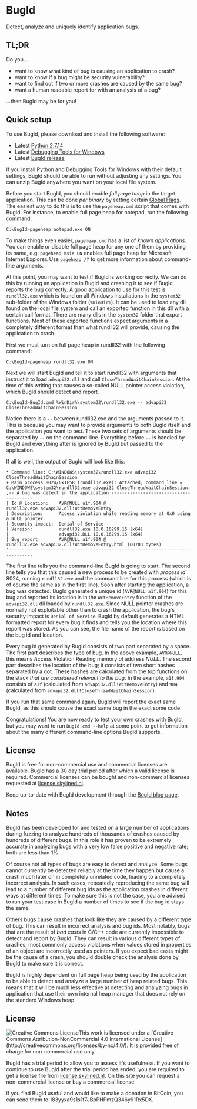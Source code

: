 BugId
=====

Detect, analyze and uniquely identify application bugs.

TL;DR
-----
Do you...
* want to know what kind of bug is causing an application to crash?
* want to know if a bug might be security vulnerability?
* want to find out if two or more crashes are caused by the same bug?
* want a human readable report for with an analysis of a bug?

...then BugId may be for you!

Quick setup
-----------
To use BugId, please download and install the following software:
* Latest [Python 2.7.14](https://www.python.org/downloads/release/python-2715/)
* Latest [Debugging Tools for Windows](https://docs.microsoft.com/en-us/windows-hardware/drivers/debugger/)
* Latest [BugId release](https://github.com/SkyLined/BugId/releases)

If you install Python and Debugging Tools for Windows with their default
settings, BugId should be able to run without adjusting any settings. You can
unzip BugId anywhere you want on your local file system.

Before you start BugId, you should enable *full page heap* in the target application.
This can be done *per binary* by setting certain [Global Flags](https://docs.microsoft.com/en-us/windows-hardware/drivers/debugger/global-flag-reference). The easiest way to do this is to use the
`pageheap.cmd` script that comes with BugId. For instance, to enable full page heap
for notepad, run the following command:

```
C:\BugId>pageheap notepad.exe ON
```
To make things even easier, `pageheap.cmd` has a list of *known applications*. You
can enable or disable full page heap for any one of them by providing its name, e.g.
`pageheap msie ON` enables full page heap for Microsoft Internet Explorer. Use
`pageheap /?` to get more information about command-line arguments.

At this point, you may want to test if BugId is working correctly. We can do this by
running an application in BugId and crashing it to see if BugId reports the bug
correctly. A good application to use for this test is `rundll32.exe` which is found
on all Windows installations in the `system32` sub-folder of the Windows folder
(`%WinDir%`). It can be used to load any dll found on the local file system and call
an exported function in this dll with a certain call format. There are many dlls in
the `system32` folder that export functions. Most of these exported functions expect
arguments in a completely different format than what rundll32 will provide, causing
the application to crash.

First we must turn on full page heap in rundll32 with the following command:

```
C:\BugId>pageheap rundll32.exe ON
```
Next we will start BugId and tell it to start rundll32 with arguments that instruct it
to load `advapi32.dll` and call `CloseThreadWaitChainSession`. At the time of this
writing that causes a so-called NULL pointer access violation, which BugId should
detect and report.

```
C:\BugId>BugId.cmd %WinDir%\system32\rundll32.exe -- advapi32 CloseThreadWaitChainSession
```
Notice there is a `--` between rundll32.exe and the arguments passed to it.
This is because you may want to provide arguments to both BugId itself and
the application you want to test. These two sets of arguments should be
separated by `--` on the command-line. Everything before `--` is handled by
BugId and everything after is ignored by BugId but passed to the application.

If all is well, the output of BugId will look like this:

```
* Command line: C:\WINDOWS\system32\rundll32.exe advapi32 CloseThreadWaitChainSession
+ Main process 8024/0x1F58 (rundll32.exe): Attached; command line = C:\WINDOWS\system32\rundll32.exe advapi32 CloseThreadWaitChainSession.
,-- A bug was detect in the application ----------------------------------------
| Id @ Location:    AVR@NULL a1f.904 @ rundll32.exe!advapi32.dll!WctRemoveEntry
| Description:      Access violation while reading memory at 0x0 using a NULL pointer.
| Security impact:  Denial of Service
| Version:          rundll32.exe 10.0.16299.15 (x64)
|                   advapi32.DLL 10.0.16299.15 (x64)
| Bug report:       AVR@NULL a1f.904 @ rundll32.exe!advapi32.dll!WctRemoveEntry.html (60703 bytes)
'-------------------------------------------------------------------------------
```

The first line tells you the command-line BugId is going to start. The second
line tells you that this caused a new process to be created with *process id*
8024, running `rundll32.exe` and the command line for this process (which is
of course the same as in the first line). Soon after starting the application,
a bug was detected. BugId generated a unique id (`AVR@NULL a1f.904`) for this
bug and reported its location is in the `WctRemoveEntry` function of the 
`advapi32.dll` dll loaded by `rundll32.exe`. Since NULL pointer crashes are
normally not exploitable other than to crash the application, the bug's
security impact is `Denial of Service`. BugId by default generates a HTML
formatted report for every bug it finds and tells you the location where this
report was stored. As you can see, the file name of the report is based on the
bug id and location.

Every bug id generated by BugId consists of two part separated by a space. The
first part describes the type of bug. In the above example, `AVR@NULL`, this
means *A*ccess *V*iolation *R*eading memory *at* address *NULL*. The second
part describes the location of the bug; it consists of two short hashes
separated by a dot. These hashes are calculated from the top functions on the
stack *that are considered relevant to the bug*. In the example, `a1f.904`
consists of `a1f` (calculated from `advapi32.dll!WctRemoveEntry`) and `904`
(calculated from `advapi32.dll!CloseThreadWaitChainSession`).

If you run that same command again, BugId will report the exact same BugId, as
this should couse the exact same bug in the exact some code.

Congratulations! You are now ready to test your own crashes with BugId, but
you may want to run `BugId.cmd --help` at some point to get information about
the many different command-line options BugId supports.

License
-------
BugId is free for non-commercial use and commercial licenses are available.
BugId has a 30 day trial period after which a valid license is required.
Commercial licenses can be bought and non-commercial licenses requested at
<a href="https://license.skylined.nl">license.skylined.nl</a>.

Keep up-to-date with BugId development through the [BugId blog page](https://bugid.skylined.nl).

Notes
-----
BugId has been developed for and tested on a large number of applications
during fuzzing to analyze hundreds of thousands of crashes caused by hundreds
of different bugs. In this role it has proven to be extremely accurate in
analyzing bugs with a very low false positive and negative rate; both are
less than 1%.

Of course not all types of bugs are easy to detect and analyze. Some bugs
cannot currently be detected reliably at the time they happen but cause a
crash much later on in completely unrelated code, leading to a completely
incorrect analysis. In such cases, repeatedly reproducing the same bug will
lead to a number of different bug ids as the application crashes in
different ways at different times. To make sure this is not the case, you
are advised to run your test case in BugId a number of times to see if the
bug id stays the same.

Others bugs cause crashes that look like they are caused by a different
type of bug. This can result in incorrect analysis and bug ids. Most
notably, bugs that are the result of *bad casts* in C/C++ code are
currently impossible to detect and report by BugId. They can result in
various different types of crashes; most commonly access violations when
values stored in properties of an object are incorrectly used as pointers.
If you expect bad casts might be the cause of a crash, you should double
check the analysis done by BugId to make sure it is correct.

BugId is highly dependent on full page heap being used by the application
to be able to detect and analyze a large number of heap related bugs. This
means that it will be much less effective at detecting and analyzing bugs
in application that use their own internal heap manager that does not rely
on the standard Windows heap.

License
-------
<a rel="license" href="http://creativecommons.org/licenses/by-nc/4.0/">
  <img alt="Creative Commons License" style="vertical-align: middle; float: left;" src="https://i.creativecommons.org/l/by-nc/4.0/88x31.png"/>
</a>
This work is licensed under a [Creative Commons Attribution-NonCommercial 4.0 International License](http://creativecommons.org/licenses/by-nc/4.0/). It is provided free of charge for non-commercial use only.

BugId has a trial period to allow you to assess it's usefulness. If you
want to continue to use BugId after the trial period has ended, you are
required to get a license file from [license.skylined.nl](https://license.skylined.nl/).
On this site you can request a non-commercial license or buy a commercial
license.

If you find BugId useful and would like to make a donation in BitCoin,
you can send them to 183yyxa9s1s1f7JBpPHPmzQ346y91Rx5DX. 
